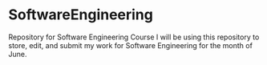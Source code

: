 # SoftwareEngineering
Repository for Software Engineering Course
I will be using this repository to store, edit, and submit my work for Software Engineering for the month of June.
